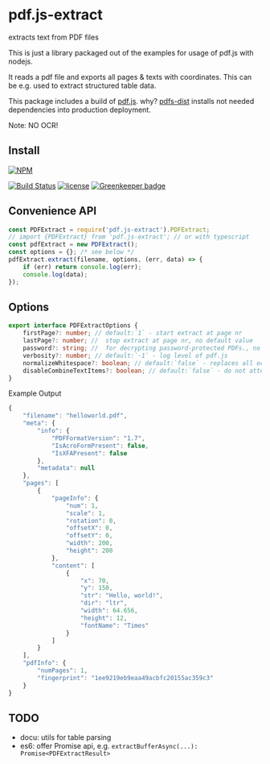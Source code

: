 # pdf.js-extract

extracts text from PDF files

This is just a library packaged out of the examples for usage of pdf.js with nodejs.

It reads a pdf file and exports all pages & texts with coordinates. This can be e.g. used to extract structured table data.

This package includes a build of [pdf.js](https://github.com/mozilla/pdf.js). why? [pdfs-dist](https://github.com/mozilla/pdfjs-dist) installs not needed dependencies into production deployment.

Note: NO OCR!

## Install

[![NPM](https://nodei.co/npm/pdf.js-extract.png?downloads=true&downloadRank=true&stars=true)](https://nodei.co/npm/pdf.js-extract/)

[![Build Status](https://travis-ci.org/ffalt/pdf.js-extract.svg?branch=master)](https://travis-ci.org/ffalt/pdf.js-extract)
[![license](https://img.shields.io/npm/l/pdf.js-extract.svg)](http://opensource.org/licenses/MIT) 
[![Greenkeeper badge](https://badges.greenkeeper.io/ffalt/pdf.js-extract.svg)](https://greenkeeper.io/)

## Convenience API

```javascript
const PDFExtract = require('pdf.js-extract').PDFExtract;
// import {PDFExtract} from 'pdf.js-extract'; // or with typescript
const pdfExtract = new PDFExtract();
const options = {}; /* see below */
pdfExtract.extract(filename, options, (err, data) => {
    if (err) return console.log(err);
    console.log(data);
});
```

## Options
```typescript
export interface PDFExtractOptions {
    firstPage?: number; // default:`1` - start extract at page nr
    lastPage?: number; //  stop extract at page nr, no default value
    password?: string; //  for decrypting password-protected PDFs., no default value
    verbosity?: number; // default:`-1` - log level of pdf.js
    normalizeWhitespace?: boolean; // default:`false` - replaces all occurrences of whitespace with standard spaces (0x20).
    disableCombineTextItems?: boolean; // default:`false` - do not attempt to combine  same line {@link TextItem}'s.
}
```

Example Output

```javascript
{
	"filename": "helloworld.pdf",
	"meta": {
		"info": {
			"PDFFormatVersion": "1.7",
			"IsAcroFormPresent": false,
			"IsXFAPresent": false
		},
		"metadata": null
	},
	"pages": [
		{
			"pageInfo": {
				"num": 1,
				"scale": 1,
				"rotation": 0,
				"offsetX": 0,
				"offsetY": 0,
				"width": 200,
				"height": 200
			},
			"content": [
				{
					"x": 70,
					"y": 150,
					"str": "Hello, world!",
					"dir": "ltr",
					"width": 64.656,
					"height": 12,
					"fontName": "Times"
				}
			]
		}
	],
	"pdfInfo": {
		"numPages": 1,
		"fingerprint": "1ee9219eb9eaa49acbfc20155ac359c3"
	}
}
```


## TODO

-  docu: utils for table parsing
-  es6: offer Promise api, e.g. `extractBufferAsync(...):  Promise<PDFExtractResult>`
